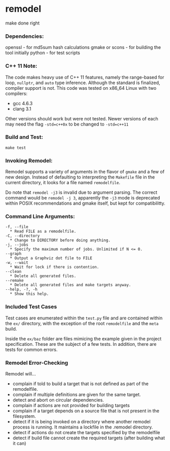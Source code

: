 remodel
=======

make done right

### Dependencies:
openssl - for md5sum hash calculations
gmake or scons - for building the tool initially
python - for test scripts

### C++ 11 Note:
The code makes heavy use of C++ 11 features, namely the range-based for loop, ``nullptr``, and ``auto`` type inference. Although the standard is finalized, compiler support is not. This code was tested on x86_64 Linux with two compilers:

 - gcc 4.6.3
 - clang 3.1

Other versions should work but were not tested. Newer versions of each may need the flag ``-std=c++0x`` to be changed to ``-std=c++11``

### Build and Test:
    make test

### Invoking Remodel:
Remodel supports a variety of arguments in the flavor of ``gmake`` and a few of new design. Instead of defaulting to interpreting the ``Makefile`` file in the current directory, it looks for a file named ``remodelfile``.

Do note that ``remodel -j3`` is invalid due to argument parsing. The correct command would be ``remodel -j 3``, apparently the ``-j3`` mode is deprecated within POSIX recommendations and gmake itself, but kept for compatibilitty.

### Command Line Arguments:

    -f, --file
      * Read FILE as a remodelfile.
    -C, --directory
      * Change to DIRECTORY before doing anything.
    -j, --jobs
      * Specify the maximum number of jobs. Unlimited if N <= 0.
    --graph
      * Output a Graphviz dot file to FILE
    -w, --wait
      * Wait for lock if there is contention.
    --clean
      * Delete all generated files.
    --remake
      * Delete all generated files and make targets anyway.
    --help, -?, -h
      * Show this help.

### Included Test Cases

Test cases are enumerated within the ``test.py`` file and are contained within the ``ex/`` directory, with the exception of the root ``remodelfile`` and the ``meta`` build.

Inside the ``ex/baz`` folder are files mimicing the example given in the project specification. These are the subject of a few tests. In addition, there are tests for common errors.

### Remodel Error-Checking
Remodel will...
 - complain if told to build a target that is not defined as part of the remodelfile.
 - complain if multiple definitions are given for the same target.
 - detect and abort on circular dependencies.
 - complain if actions are not provided for building targets
 - complain if a target depends on a source file that is not present in the filesystem.
 - detect if it is being invoked on a directory where another remodel process is running. It maintains a lockfile in the .remodel directory.
 - detect if actions do not create the targets specified by the remodelfile
 - detect if build file cannot create the required targets (after building what it can)

